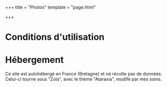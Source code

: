 +++
title = "Photos"
template = "page.html"

+++

# Conditions d'utilisation

# Hébergement

Ce site est autohébergé en France (Bretagne) et ne récolte pas de données. Celui-ci tourne sous "Zola", avec le thème "Ataraxia", modifé par mes soins.